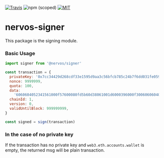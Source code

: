[![Travis](https://travis-ci.org/cryptape/nervos.js.svg?branch=develop)](https://travis-ci.org/cryptape/nervos.js)
![npm (scoped)](https://img.shields.io/npm/v/@nervos/signer.svg)
[![MIT](https://img.shields.io/badge/License-MIT-green.svg)](https://img.shields.io/npm/v/@nervos/signer.svg)

# nervos-signer

This package is the signing module.

### Basic Usage

```javascript
import signer from '@nervos/signer'

const transaction = {
  privateKey: '0x7cc34429d268cdf33e1595d9aa3c56bfcb785c24b7f6dd031fe059d93d8e92d9',
  nonce: 9999999,
  quota: 100,
  data:
    '6060604052341561000f57600080fd5b60d38061001d6000396000f3006060604052600436106049576000357c0100000000000000000000000000000000000000000000000000000000900463ffffffff16806360fe47b114604e5780636d4ce63c14606e575b600080fd5b3415605857600080fd5b606c60048080359060200190919050506094565b005b3415607857600080fd5b607e609e565b6040518082815260200191505060405180910390f35b8060008190555050565b600080549050905600a165627a7a723058202d9a0979adf6bf48461f24200e635bc19cd1786efbcfc0608eb1d76114d405860029',
  chainId: 1,
  version: 0,
  validUntilBlock: 999999999,
}

const signed = sign(transaction)
```

### In the case of no private key

If the transaction has no private key and `web3.eth.accounts.wallet` is empty, the returned msg will be plain transaction.
